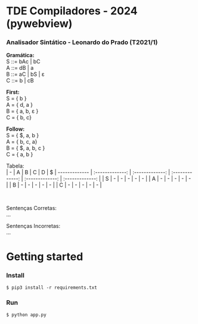 ﻿# TDE Compiladores - 2024 (pywebview)

### Analisador Sintático - Leonardo do Prado (T2021/1)

**Gramática:** <br/>
S ::= bAc | bC <br/>
A ::= dB | a <br/>
B ::= aC | bS | ε <br/>
C ::= b | cB

**First:** <br/>
S = { b } <br/>
A = { d, a } <br/>
B = { a, b, ε } <br/>
C = { b, c} 

**Follow:** <br/>
S = { $, a, b } <br/>
A = { b, c, a} <br/>
B = { $, a, b, c } <br/>
C = { a, b }

Tabela: <br/>
| - | A      | B      | C      | D      | $ 
| ------------- | :-------------: | :-------------: |  :-------------: |   :-------------: |   :-------------: |
| S | -      | - | - | -      | - |
| A | - | -      | -      | -      | - |
| B | - | -      | -   | -    | - |
| C | -      | - | -      | -      | - |

<br/>

Sentenças Corretas: <br/>
...

Sentenças Incorretas: <br/>
...

# Getting started

### Install
```
$ pip3 install -r requirements.txt
```

### Run
```
$ python app.py
```